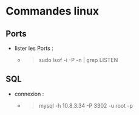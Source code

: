 # Commandes linux

## Ports

- lister les Ports : 

    - > sudo lsof -i -P -n | grep LISTEN

## SQL

- connexion : 

    - > mysql -h 10.8.3.34 -P 3302 -u root -p
